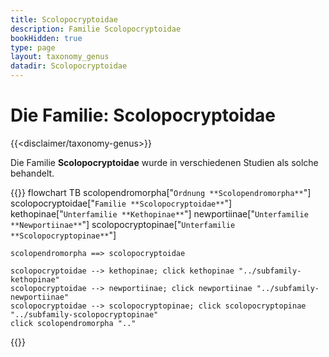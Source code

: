```yaml
---
title: Scolopocryptoidae
description: Familie Scolopocryptoidae
bookHidden: true
type: page
layout: taxonomy_genus
datadir: Scolopocryptoidae
---
```


# Die Familie: Scolopocryptoidae
{{<disclaimer/taxonomy-genus>}}

Die Familie **Scolopocryptoidae** wurde in verschiedenen Studien als solche behandelt.

{{<mermaid>}}
    flowchart TB
        scolopendromorpha["`Ordnung
                            **Scolopendromorpha**`"]
            scolopocryptoidae["`Familie
                                    **Scolopocryptoidae**`"]
                    kethopinae["`Unterfamilie
                                **Kethopinae**`"]
                    newportiinae["`Unterfamilie
                                **Newportiinae**`"]
                    scolopocryptopinae["`Unterfamilie 
                                        **Scolopocryptopinae**`"]
            
                        

    scolopendromorpha ==> scolopocryptoidae

    scolopocryptoidae --> kethopinae; click kethopinae "../subfamily-kethopinae"
    scolopocryptoidae --> newportiinae; click newportiinae "../subfamily-newportiinae"
    scolopocryptoidae --> scolopocryptopinae; click scolopocryptopinae "../subfamily-scolopocryptopinae"
    click scolopendromorpha ".."
{{</mermaid>}}